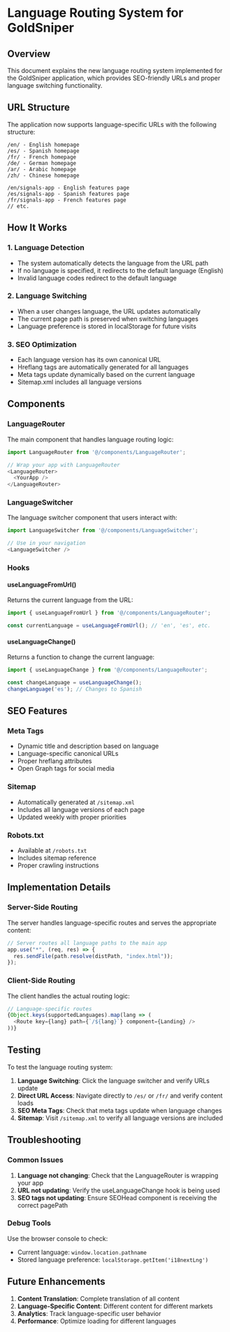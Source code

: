 # Language Routing System for GoldSniper

## Overview

This document explains the new language routing system implemented for the GoldSniper application, which provides SEO-friendly URLs and proper language switching functionality.

## URL Structure

The application now supports language-specific URLs with the following structure:

```
/en/ - English homepage
/es/ - Spanish homepage
/fr/ - French homepage
/de/ - German homepage
/ar/ - Arabic homepage
/zh/ - Chinese homepage

/en/signals-app - English features page
/es/signals-app - Spanish features page
/fr/signals-app - French features page
// etc.
```

## How It Works

### 1. Language Detection
- The system automatically detects the language from the URL path
- If no language is specified, it redirects to the default language (English)
- Invalid language codes redirect to the default language

### 2. Language Switching
- When a user changes language, the URL updates automatically
- The current page path is preserved when switching languages
- Language preference is stored in localStorage for future visits

### 3. SEO Optimization
- Each language version has its own canonical URL
- Hreflang tags are automatically generated for all languages
- Meta tags update dynamically based on the current language
- Sitemap.xml includes all language versions

## Components

### LanguageRouter
The main component that handles language routing logic:

```typescript
import LanguageRouter from '@/components/LanguageRouter';

// Wrap your app with LanguageRouter
<LanguageRouter>
  <YourApp />
</LanguageRouter>
```

### LanguageSwitcher
The language switcher component that users interact with:

```typescript
import LanguageSwitcher from '@/components/LanguageSwitcher';

// Use in your navigation
<LanguageSwitcher />
```

### Hooks

#### useLanguageFromUrl()
Returns the current language from the URL:

```typescript
import { useLanguageFromUrl } from '@/components/LanguageRouter';

const currentLanguage = useLanguageFromUrl(); // 'en', 'es', etc.
```

#### useLanguageChange()
Returns a function to change the current language:

```typescript
import { useLanguageChange } from '@/components/LanguageRouter';

const changeLanguage = useLanguageChange();
changeLanguage('es'); // Changes to Spanish
```

## SEO Features

### Meta Tags
- Dynamic title and description based on language
- Language-specific canonical URLs
- Proper hreflang attributes
- Open Graph tags for social media

### Sitemap
- Automatically generated at `/sitemap.xml`
- Includes all language versions of each page
- Updated weekly with proper priorities

### Robots.txt
- Available at `/robots.txt`
- Includes sitemap reference
- Proper crawling instructions

## Implementation Details

### Server-Side Routing
The server handles language-specific routes and serves the appropriate content:

```typescript
// Server routes all language paths to the main app
app.use("*", (req, res) => {
  res.sendFile(path.resolve(distPath, "index.html"));
});
```

### Client-Side Routing
The client handles the actual routing logic:

```typescript
// Language-specific routes
{Object.keys(supportedLanguages).map(lang => (
  <Route key={lang} path={`/${lang}`} component={Landing} />
))}
```

## Testing

To test the language routing system:

1. **Language Switching**: Click the language switcher and verify URLs update
2. **Direct URL Access**: Navigate directly to `/es/` or `/fr/` and verify content loads
3. **SEO Meta Tags**: Check that meta tags update when language changes
4. **Sitemap**: Visit `/sitemap.xml` to verify all language versions are included

## Troubleshooting

### Common Issues

1. **Language not changing**: Check that the LanguageRouter is wrapping your app
2. **URL not updating**: Verify the useLanguageChange hook is being used
3. **SEO tags not updating**: Ensure SEOHead component is receiving the correct pagePath

### Debug Tools

Use the browser console to check:
- Current language: `window.location.pathname`
- Stored language preference: `localStorage.getItem('i18nextLng')`

## Future Enhancements

1. **Content Translation**: Complete translation of all content
2. **Language-Specific Content**: Different content for different markets
3. **Analytics**: Track language-specific user behavior
4. **Performance**: Optimize loading for different languages
